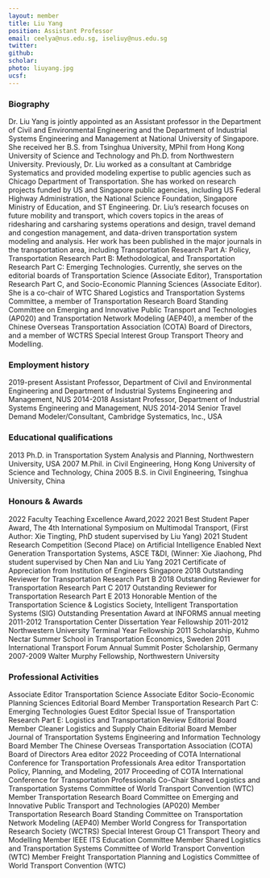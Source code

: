 ```yaml
---
layout: member
title: Liu Yang
position: Assistant Professor
email: ceelya@nus.edu.sg, iseliuy@nus.edu.sg
twitter:
github:
scholar: 
photo: liuyang.jpg
ucsf: 
---
```


### Biography

Dr. Liu Yang is jointly appointed as an Assistant professor in the Department of Civil and Environmental Engineering and the Department of Industrial Systems Engineering and Management at National University of Singapore. She received her B.S. from Tsinghua University,  MPhil from Hong Kong University of Science and Technology and  Ph.D. from Northwestern University. Previously, Dr. Liu worked as a consultant at Cambridge Systematics and provided modeling expertise to public agencies such as Chicago Department of Transportation. She has worked on research projects funded by US and Singapore public agencies, including US Federal Highway Administration, the National Science Foundation, Singapore Ministry of Education, and ST Engineering.  Dr. Liu’s research focuses on future mobility and transport, which covers topics in the areas of ridesharing and carsharing systems operations and design, travel demand and congestion management, and data-driven transportation system modeling and analysis. Her work has been published in the major journals in the transportation area, including Transportation Research Part A: Policy, Transportation Research Part B: Methodological, and Transportation Research Part C: Emerging Technologies. Currently, she serves on the editorial boards of Transportation Science (Associate Editor), Transportation Research Part C, and Socio-Economic Planning Sciences (Associate Editor). She is a co-chair of WTC Shared Logistics and Transportation Systems Committee, a member of Transportation Research Board Standing Committee on Emerging and Innovative Public Transport and Technologies (AP020) and Transportation Network Modeling (AEP40), a member of the Chinese Overseas Transportation Association (COTA) Board of Directors, and a member of WCTRS Special Interest Group Transport Theory and Modelling.


### Employment history

2019-present	Assistant Professor, Department of Civil and Environmental Engineering and Department of Industrial Systems Engineering and Management, NUS
2014-2018	Assistant Professor, Department of Industrial Systems Engineering and Management, NUS
2014-2014	Senior Travel Demand Modeler/Consultant, Cambridge Systematics, Inc., USA
 

### Educational qualifications

2013	Ph.D. in Transportation System Analysis and Planning, Northwestern University, USA
2007	M.Phil. in Civil Engineering, Hong Kong University of Science and Technology, China
2005	B.S. in Civil Engineering, Tsinghua University, China

### Honours & Awards

2022	Faculty Teaching Excellence Award,2022
2021	Best Student Paper Award, The 4th International Symposium on Multimodal Transport, (First Author: Xie Tingting, PhD student supervised by Liu Yang)
2021	Student Research Competition (Second Place) on Artificial Intelligence Enabled Next Generation Transportation Systems, ASCE T&DI, (Winner: Xie Jiaohong, Phd student supervised by Chen Nan and Liu Yang
2021	Certificate of Appreciation from Institution of Engineers Singapore
2018	Outstanding Reviewer for Transportation Research Part B
2018	Outstanding Reviewer for Transportation Research Part C
2017	Outstanding Reviewer for Transportation Research Part E
2013	Honorable Mention of the Transportation Science & Logistics Society, Intelligent Transportation Systems (SIG) Outstanding Presentation Award at INFORMS annual meeting
2011-2012	Transportation Center Dissertation Year Fellowship
2011-2012	Northwestern University Terminal Year Fellowship
2011	Scholarship, Kuhmo Nectar Summer School in Transportation Economics, Sweden
2011	International Transport Forum Annual Summit Poster Scholarship, Germany
2007-2009	Walter Murphy Fellowship, Northwestern University

### Professional Activities

Associate Editor	Transportation Science
Associate Editor	Socio-Economic Planning Sciences
Editorial Board Member	Transportation Research Part C: Emerging Technologies
Guest Editor	Special Issue of Transportation Research Part E: Logistics and Transportation Review
Editorial Board Member	Cleaner Logistics and Supply Chain
Editorial Board Member	Journal of Transportation Systems Engineering and Information Technology
Board Member	The Chinese Overseas Transportation Association (COTA) Board of Directors
Area editor	2022 Proceeding of COTA  International Conference for Transportation Professionals
Area editor	Transportation Policy, Planning, and Modeling, 2017 Proceeding of COTA International Conference for Transportation Professionals
Co-Chair	Shared Logistics and Transportation Systems Committee of World Transport Convention (WTC)
Member	Transportation Research Board Committee on Emerging and Innovative Public Transport and Technologies (AP020)
Member	Transportation Research Board Standing Committee on Transportation Network Modeling (AEP40)
Member	World Congress for Transportation Research Society (WCTRS) Special Interest Group C1 Transport Theory and Modelling
Member	IEEE ITS Education Committee
Member	Shared Logistics and Transportation Systems Committee of World Transport Convention (WTC)
Member	Freight Transportation Planning and Logistics Committee of World Transport Convention (WTC)